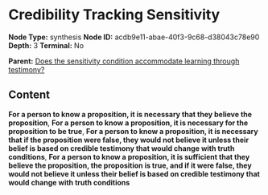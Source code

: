 # Credibility Tracking Sensitivity

**Node Type:** synthesis
**Node ID:** acdb9e11-abae-40f3-9c68-d38043c78e90
**Depth:** 3
**Terminal:** No

**Parent:** [Does the sensitivity condition accommodate learning through testimony?](does-the-sensitivity-condition-accommodate-learning-through-testimony.md)

## Content

**For a person to know a proposition, it is necessary that they believe the proposition**, **For a person to know a proposition, it is necessary for the proposition to be true**, **For a person to know a proposition, it is necessary that if the proposition were false, they would not believe it unless their belief is based on credible testimony that would change with truth conditions**, **For a person to know a proposition, it is sufficient that they believe the proposition, the proposition is true, and if it were false, they would not believe it unless their belief is based on credible testimony that would change with truth conditions**
